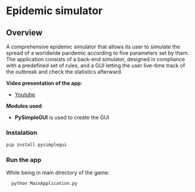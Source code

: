 # Epidemic simulator
## Overview
A comprehensive epidemic simulator that allows its user to simulate the spread of a worldwide pandemic according to five parameters set by them. The application consists of a back-end simulator, designed in compliance with a predefined set of rules, and a GUI letting the user live-time track of the outbreak and check the statistics afterward. 

**Video presentation of the app**:  
- [Youtube](https://www.youtube.com/watch?v=HyEn4JGkcQ8)

**Modules used**:
- **PySimpleGUI** is used to create the GUI

### Instalation
``` bash
pip install pysimplegui
```

### Run the app
  While being in main directory of the game:
  ``` bash
    python MainApplication.py     
  ```

